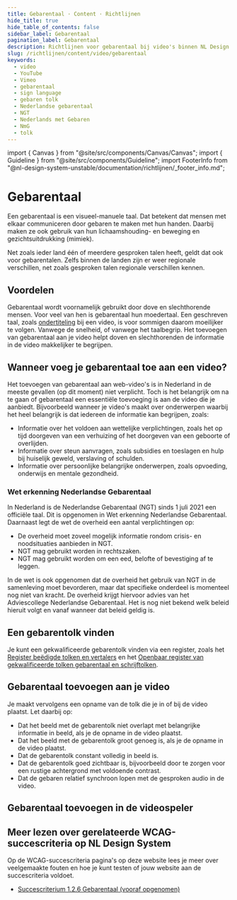 ```yaml
---
title: Gebarentaal · Content · Richtlijnen
hide_title: true
hide_table_of_contents: false
sidebar_label: Gebarentaal
pagination_label: Gebarentaal
description: Richtlijnen voor gebarentaal bij video's binnen NL Design System
slug: /richtlijnen/content/video/gebarentaal
keywords:
  - video
  - YouTube
  - Vimeo
  - gebarentaal
  - sign language
  - gebaren tolk
  - Nederlandse gebarentaal
  - NGT
  - Nederlands met Gebaren
  - NmG
  - tolk
---
```


<!-- @license CC0-1.0 -->

import { Canvas } from "@site/src/components/Canvas/Canvas";
import { Guideline } from "@site/src/components/Guideline";
import FooterInfo from "@nl-design-system-unstable/documentation/richtlijnen/\_footer_info.md";

# Gebarentaal

Een gebarentaal is een visueel-manuele taal. Dat betekent dat mensen met elkaar communiceren door gebaren te maken met hun handen. Daarbij maken ze ook gebruik van hun lichaamshouding- en beweging en gezichtsuitdrukking (mimiek).

Net zoals ieder land één of meerdere gesproken talen heeft, geldt dat ook voor gebarentalen. Zelfs binnen de landen zijn er weer regionale verschillen, net zoals gesproken talen regionale verschillen kennen.

## Voordelen

Gebarentaal wordt voornamelijk gebruikt door dove en slechthorende mensen. Voor veel van hen is gebarentaal hun moedertaal. Een geschreven taal, zoals [ondertiteling](/wcag/1.2.6) bij een video, is voor sommigen daarom moeilijker te volgen. Vanwege de snelheid, of vanwege het taalbegrip. Het toevoegen van gebarentaal aan je video helpt doven en slechthorenden de informatie in de video makkelijker te begrijpen.

## Wanneer voeg je gebarentaal toe aan een video?

Het toevoegen van gebarentaal aan web-video's is in Nederland in de meeste gevallen (op dit moment) niet verplicht. Toch is het belangrijk om na te gaan of gebarentaal een essentiële toevoeging is aan de video die je aanbiedt. Bijvoorbeeld wanneer je video's maakt over onderwerpen waarbij het heel belangrijk is dat iedereen de informatie kan begrijpen, zoals:

- Informatie over het voldoen aan wettelijke verplichtingen, zoals het op tijd doorgeven van een verhuizing of het doorgeven van een geboorte of overlijden.
- Informatie over steun aanvragen, zoals subsidies en toeslagen en hulp bij huiselijk geweld, verslaving of schulden.
- Informatie over persoonlijke belangrijke onderwerpen, zoals opvoeding, onderwijs en mentale gezondheid.

### Wet erkenning Nederlandse Gebarentaal

In Nederland is de Nederlandse Gebarentaal (NGT) sinds 1 juli 2021 een officiële taal. Dit is opgenomen in Wet erkenning Nederlandse Gebarentaal. Daarnaast legt de wet de overheid een aantal verplichtingen op:

- De overheid moet zoveel mogelijk informatie rondom crisis- en noodsituaties aanbieden in NGT.
- NGT mag gebruikt worden in rechtszaken.
- NGT mag gebruikt worden om een eed, belofte of bevestiging af te leggen.

In de wet is ook opgenomen dat de overheid het gebruik van NGT in de samenleving moet bevorderen, maar dat specifieke onderdeel is momenteel nog niet van kracht. De overheid krijgt hiervoor advies van het Adviescollege Nederlandse Gebarentaal. Het is nog niet bekend welk beleid hieruit volgt en vanaf wanneer dat beleid geldig is.

## Een gebarentolk vinden

Je kunt een gekwalificeerde gebarentolk vinden via een register, zoals het [Register beëdigde tolken en vertalers](https://zoekeentolkvertaler.bureauwbtv.nl/) en het [Openbaar register van gekwalificeerde tolken gebarentaal en schrijftolken](https://www.stichtingrtgs.nl/Tolken?page2746=1&size2746=50).

## Gebarentaal toevoegen aan je video

Je maakt vervolgens een opname van de tolk die je in of bij de video plaatst. Let daarbij op:

- Dat het beeld met de gebarentolk niet overlapt met belangrijke informatie in beeld, als je de opname in de video plaatst.
- Dat het beeld met de gebarentolk groot genoeg is, als je de opname in de video plaatst.
- Dat de gebarentolk constant volledig in beeld is.
- Dat de gebarentolk goed zichtbaar is, bijvoorbeeld door te zorgen voor een rustige achtergrond met voldoende contrast.
- Dat de gebaren relatief synchroon lopen met de gesproken audio in de video.

## Gebarentaal toevoegen in de videospeler

## Meer lezen over gerelateerde WCAG-succescriteria op NL Design System

Op de WCAG-succescriteria pagina's op deze website lees je meer over veelgemaakte fouten en hoe je kunt testen of jouw website aan de succescriteria voldoet.

- [Succescriterium 1.2.6 Gebarentaal (vooraf opgenomen)](/wcag/1.2.6)

<FooterInfo />
